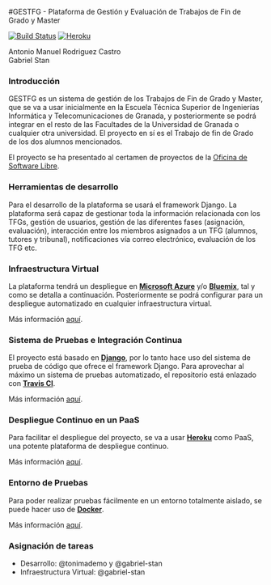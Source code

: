 #GESTFG - Plataforma de Gestión y Evaluación de Trabajos de Fin de Grado y Master

[![Build Status](https://travis-ci.org/gabriel-stan/gestion-tfg.svg?branch=master)](https://travis-ci.org/gabriel-stan/gestion-tfg) [![Heroku](https://heroku-badge.herokuapp.com/?app=gestfg&style=flat)](http://gestfg.herokuapp.com/)


Antonio Manuel Rodriguez Castro  
Gabriel Stan

### Introducción

GESTFG es un sistema de gestión de los Trabajos de Fin de Grado y Master, que se va a usar inicialmente en la Escuela Técnica Superior de Ingenierías Informática y Telecomunicaciones de Granada, y posteriormente se podrá integrar en el resto de las Facultades de la Universidad de Granada o cualquier otra universidad. El proyecto en sí es el Trabajo de fin de Grado de los dos alumnos mencionados.


El  proyecto se ha presentado al certamen de proyectos de la [Oficina de Software Libre](http://osl.ugr.es/).

### Herramientas de desarrollo

Para el desarrollo de la plataforma se usará el framework Django. La plataforma será capaz de gestionar toda la información relacionada con los TFGs, gestión de usuarios, gestión de las diferentes fases (asignación, evaluación), interacción entre los miembros asignados a un TFG (alumnos, tutores y tribunal), notificaciones vía correo electrónico, evaluación de los TFG etc.

### Infraestructura Virtual

La plataforma tendrá un despliegue en [**Microsoft Azure**](https://azure.microsoft.com/es-es/) y/o [**Bluemix**](https://www.ibm.com/cloud-computing/bluemix/), tal y como se detalla a continuación. Posteriormente se podrá configurar para un despliegue automatizado en cualquier infraestructura virtual.

Más información [aquí](docs/README-infraestructura.md).


### Sistema de Pruebas e Integración Continua

El proyecto está basado en [**Django**](https://www.djangoproject.com/), por lo tanto hace uso del sistema de prueba de código que ofrece el framework Django. Para aprovechar al máximo un sistema de pruebas automatizado, el repositorio está enlazado con [**Travis CI**](https://travis-ci.org/).

Más información [aquí](docs/README-integracion-continua.md).

### Despliegue Continuo en un PaaS

Para facilitar el despliegue del proyecto, se va a usar [**Heroku**](https://www.heroku.com) como PaaS, una potente plataforma de despliegue continuo.

Más información [aquí](docs/README-despliegue-PaaS.md).

### Entorno de Pruebas

Para poder realizar pruebas fácilmente en un entorno totalmente aislado, se puede hacer uso de [**Docker**](https://www.docker.com/).

Más información [aquí](docs/README-contenerizacion.md).

### Asignación de tareas

- Desarrollo: @tonimademo y @gabriel-stan
- Infraestructura Virtual: @gabriel-stan
